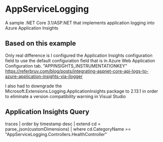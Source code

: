 # AppServiceLogging
A sample .NET Core 3.1/ASP.NET that implements application logging into Azure Application Insights

## Based on this example
Only real difference is I configured the Application Insights configuration field 
to use the default configuration field that is in Azure Web Application Configuration tab.
"APPINSIGHTS_INSTRUMENTATIONKEY"
https://referbruv.com/blog/posts/integrating-aspnet-core-api-logs-to-azure-application-insights-via-ilogger

I also had to downgrade the Microsoft.Extensions.Logging.ApplicationInsights package to 2.13.1 in order to 
eliminate a version compatibility warning in Visual Studio

## Application Insights Query
traces
| order by timestamp desc
| extend cd = parse_json(customDimensions)
| where cd.CategoryName == "AppServiceLogging.Controllers.HealthController"
